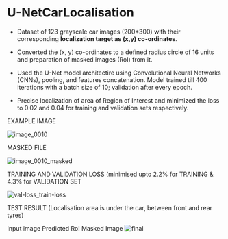 # U-NetCarLocalisation

- Dataset of 123 grayscale car images (200*300) with their corresponding **localization target as (x,y) co-ordinates**.

- Converted the (x, y) co-ordinates to a defined radius circle of 16 units and preparation of masked images (RoI) from it.

- Used the U-Net model architectire using Convolutional Neural Networks (CNNs), pooling, and features concatenation. Model trained till 400 iterations with   a batch size of 10; validation after every epoch.

- Precise localization of area of Region of Interest and minimized the loss to 0.02 and 0.04 for training and validation sets respectively.


EXAMPLE IMAGE 

![image_0010](https://user-images.githubusercontent.com/23450113/50496084-bbad1780-0a2d-11e9-8f06-57a6072028be.jpg)

MASKED FILE 
  
![image_0010_masked](https://user-images.githubusercontent.com/23450113/50496087-bea80800-0a2d-11e9-8b12-ed94c2fd88c3.png)

TRAINING AND VALIDATION LOSS (minimised upto 2.2% for TRAINING & 4.3% for VALIDATION SET

![val-loss_train-loss](https://user-images.githubusercontent.com/23450113/80147637-1ae45300-85b4-11ea-913e-3bb1eb5f8a19.png)

TEST RESULT (Localisation area is under the car, between front and rear tyres)

Input image             Predicted RoI               Masked Image
![final](https://user-images.githubusercontent.com/23450113/80147519-e8d2f100-85b3-11ea-856d-81b81905a3e1.png)
